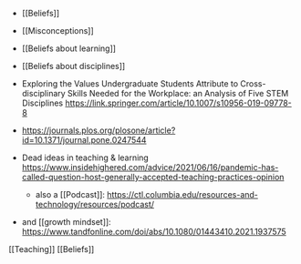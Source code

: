 - [[Beliefs]]
- [[Misconceptions]]
- [[Beliefs about learning]]
- [[Beliefs about disciplines]]

- Exploring the Values Undergraduate Students Attribute to Cross-disciplinary Skills Needed for the Workplace: an Analysis of Five STEM Disciplines https://link.springer.com/article/10.1007/s10956-019-09778-8

- https://journals.plos.org/plosone/article?id=10.1371/journal.pone.0247544
- Dead ideas in teaching &amp; learning https://www.insidehighered.com/advice/2021/06/16/pandemic-has-called-question-host-generally-accepted-teaching-practices-opinion
	-  also a [[Podcast]]: https://ctl.columbia.edu/resources-and-technology/resources/podcast/
- and [[growth mindset]]: https://www.tandfonline.com/doi/abs/10.1080/01443410.2021.1937575

[[Teaching]] [[Beliefs]]
